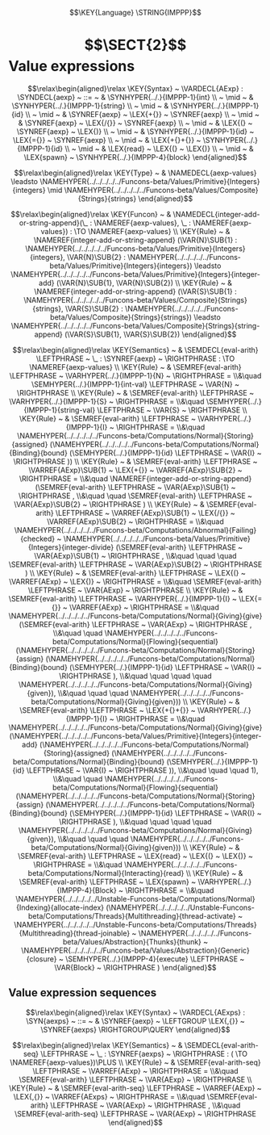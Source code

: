 $$\KEY{Language} \STRING{IMPPP}$$

# $$\SECT{2}$$ Value expressions
           


$$\relax\begin{aligned}\relax
  \KEY{Syntax} ~ 
    \VARDECL{AExp} : \SYNDECL{aexp}
      ~ ::= ~ &
      \SYNHYPER{../.}{IMPPP-1}{int} \\
      ~ \mid ~ &  \SYNHYPER{../.}{IMPPP-1}{string} \\
      ~ \mid ~ &  \SYNHYPER{../.}{IMPPP-1}{id} \\
      ~ \mid ~ &  \SYNREF{aexp} ~ \LEX{+{}} ~ \SYNREF{aexp} \\
      ~ \mid ~ &  \SYNREF{aexp} ~ \LEX{/{}} ~ \SYNREF{aexp} \\
      ~ \mid ~ &  \LEX{(} ~ \SYNREF{aexp} ~ \LEX{)} \\
      ~ \mid ~ &  \SYNHYPER{../.}{IMPPP-1}{id} ~ \LEX{={}} ~ \SYNREF{aexp} \\
      ~ \mid ~ &  \LEX{+{}+{}} ~ \SYNHYPER{../.}{IMPPP-1}{id} \\
      ~ \mid ~ &  \LEX{read} ~ \LEX{(} ~ \LEX{)} \\
      ~ \mid ~ &  \LEX{spawn} ~ \SYNHYPER{../.}{IMPPP-4}{block}
\end{aligned}$$

$$\relax\begin{aligned}\relax
  \KEY{Type} ~  
  & \NAMEDECL{aexp-values}  
  \leadsto \NAMEHYPER{../../../../../Funcons-beta/Values/Primitive}{Integers}{integers} \mid \NAMEHYPER{../../../../../Funcons-beta/Values/Composite}{Strings}{strings}
\end{aligned}$$

$$\relax\begin{aligned}\relax
  \KEY{Funcon} ~ 
  & \NAMEDECL{integer-add-or-string-append}(\_ : \NAMEREF{aexp-values}, \_ : \NAMEREF{aexp-values}) :  \TO \NAMEREF{aexp-values}
\\
  \KEY{Rule} ~ 
    & \NAMEREF{integer-add-or-string-append}
        (\VAR{N}\SUB{1} : \NAMEHYPER{../../../../../Funcons-beta/Values/Primitive}{Integers}{integers},   
         \VAR{N}\SUB{2} : \NAMEHYPER{../../../../../Funcons-beta/Values/Primitive}{Integers}{integers}) \leadsto \NAMEHYPER{../../../../../Funcons-beta/Values/Primitive}{Integers}{integer-add}
                                                 (\VAR{N}\SUB{1},   
                                                  \VAR{N}\SUB{2})
\\
  \KEY{Rule} ~ 
    & \NAMEREF{integer-add-or-string-append}
        (\VAR{S}\SUB{1} : \NAMEHYPER{../../../../../Funcons-beta/Values/Composite}{Strings}{strings},   
         \VAR{S}\SUB{2} : \NAMEHYPER{../../../../../Funcons-beta/Values/Composite}{Strings}{strings}) \leadsto \NAMEHYPER{../../../../../Funcons-beta/Values/Composite}{Strings}{string-append}
                                                 (\VAR{S}\SUB{1},   
                                                  \VAR{S}\SUB{2})
\end{aligned}$$

$$\relax\begin{aligned}\relax
  \KEY{Semantics} ~ 
  & \SEMDECL{eval-arith} \LEFTPHRASE ~ \_ : \SYNREF{aexp} ~ \RIGHTPHRASE  :  \TO \NAMEREF{aexp-values} 
\\
  \KEY{Rule} ~ 
    & \SEMREF{eval-arith} \LEFTPHRASE ~ \VARHYPER{../.}{IMPPP-1}{N} ~ \RIGHTPHRASE  = \\&\quad
      \SEMHYPER{../.}{IMPPP-1}{int-val} \LEFTPHRASE ~ \VAR{N} ~ \RIGHTPHRASE 
\\
  \KEY{Rule} ~ 
    & \SEMREF{eval-arith} \LEFTPHRASE ~ \VARHYPER{../.}{IMPPP-1}{S} ~ \RIGHTPHRASE  = \\&\quad
      \SEMHYPER{../.}{IMPPP-1}{string-val} \LEFTPHRASE ~ \VAR{S} ~ \RIGHTPHRASE 
\\
  \KEY{Rule} ~ 
    & \SEMREF{eval-arith} \LEFTPHRASE ~ \VARHYPER{../.}{IMPPP-1}{I} ~ \RIGHTPHRASE  = \\&\quad
      \NAMEHYPER{../../../../../Funcons-beta/Computations/Normal}{Storing}{assigned}
        (\NAMEHYPER{../../../../../Funcons-beta/Computations/Normal}{Binding}{bound}
           (\SEMHYPER{../.}{IMPPP-1}{id} \LEFTPHRASE ~ \VAR{I} ~ \RIGHTPHRASE ))
\\
  \KEY{Rule} ~ 
    & \SEMREF{eval-arith} \LEFTPHRASE ~ \VARREF{AExp}\SUB{1} ~ \LEX{+{}} ~ \VARREF{AExp}\SUB{2} ~ \RIGHTPHRASE  = \\&\quad
      \NAMEREF{integer-add-or-string-append}
        (\SEMREF{eval-arith} \LEFTPHRASE ~ \VAR{AExp}\SUB{1} ~ \RIGHTPHRASE , \\&\quad \quad 
         \SEMREF{eval-arith} \LEFTPHRASE ~ \VAR{AExp}\SUB{2} ~ \RIGHTPHRASE )
\\
  \KEY{Rule} ~ 
    & \SEMREF{eval-arith} \LEFTPHRASE ~ \VARREF{AExp}\SUB{1} ~ \LEX{/{}} ~ \VARREF{AExp}\SUB{2} ~ \RIGHTPHRASE  = \\&\quad
      \NAMEHYPER{../../../../../Funcons-beta/Computations/Abnormal}{Failing}{checked} ~
        \NAMEHYPER{../../../../../Funcons-beta/Values/Primitive}{Integers}{integer-divide}
          (\SEMREF{eval-arith} \LEFTPHRASE ~ \VAR{AExp}\SUB{1} ~ \RIGHTPHRASE , \\&\quad \quad \quad 
           \SEMREF{eval-arith} \LEFTPHRASE ~ \VAR{AExp}\SUB{2} ~ \RIGHTPHRASE )
\\
  \KEY{Rule} ~ 
    & \SEMREF{eval-arith} \LEFTPHRASE ~ \LEX{(} ~ \VARREF{AExp} ~ \LEX{)} ~ \RIGHTPHRASE  = \\&\quad
      \SEMREF{eval-arith} \LEFTPHRASE ~ \VAR{AExp} ~ \RIGHTPHRASE 
\\
  \KEY{Rule} ~ 
    & \SEMREF{eval-arith} \LEFTPHRASE ~ \VARHYPER{../.}{IMPPP-1}{I} ~ \LEX{={}} ~ \VARREF{AExp} ~ \RIGHTPHRASE  = \\&\quad
      \NAMEHYPER{../../../../../Funcons-beta/Computations/Normal}{Giving}{give}
        (\SEMREF{eval-arith} \LEFTPHRASE ~ \VAR{AExp} ~ \RIGHTPHRASE , \\&\quad \quad 
         \NAMEHYPER{../../../../../Funcons-beta/Computations/Normal}{Flowing}{sequential}
           (\NAMEHYPER{../../../../../Funcons-beta/Computations/Normal}{Storing}{assign}
              (\NAMEHYPER{../../../../../Funcons-beta/Computations/Normal}{Binding}{bound}
                 (\SEMHYPER{../.}{IMPPP-1}{id} \LEFTPHRASE ~ \VAR{I} ~ \RIGHTPHRASE ), \\&\quad \quad \quad \quad 
               \NAMEHYPER{../../../../../Funcons-beta/Computations/Normal}{Giving}{given}), \\&\quad \quad \quad 
            \NAMEHYPER{../../../../../Funcons-beta/Computations/Normal}{Giving}{given}))
\\
  \KEY{Rule} ~ 
    & \SEMREF{eval-arith} \LEFTPHRASE ~ \LEX{+{}+{}} ~ \VARHYPER{../.}{IMPPP-1}{I} ~ \RIGHTPHRASE  = \\&\quad
      \NAMEHYPER{../../../../../Funcons-beta/Computations/Normal}{Giving}{give}
        (\NAMEHYPER{../../../../../Funcons-beta/Values/Primitive}{Integers}{integer-add}
           (\NAMEHYPER{../../../../../Funcons-beta/Computations/Normal}{Storing}{assigned}
              (\NAMEHYPER{../../../../../Funcons-beta/Computations/Normal}{Binding}{bound}
                 (\SEMHYPER{../.}{IMPPP-1}{id} \LEFTPHRASE ~ \VAR{I} ~ \RIGHTPHRASE )), \\&\quad \quad \quad 
            1), \\&\quad \quad 
         \NAMEHYPER{../../../../../Funcons-beta/Computations/Normal}{Flowing}{sequential}
           (\NAMEHYPER{../../../../../Funcons-beta/Computations/Normal}{Storing}{assign}
              (\NAMEHYPER{../../../../../Funcons-beta/Computations/Normal}{Binding}{bound}
                 (\SEMHYPER{../.}{IMPPP-1}{id} \LEFTPHRASE ~ \VAR{I} ~ \RIGHTPHRASE ), \\&\quad \quad \quad \quad 
               \NAMEHYPER{../../../../../Funcons-beta/Computations/Normal}{Giving}{given}), \\&\quad \quad \quad 
            \NAMEHYPER{../../../../../Funcons-beta/Computations/Normal}{Giving}{given}))
\\
  \KEY{Rule} ~ 
    & \SEMREF{eval-arith} \LEFTPHRASE ~ \LEX{read} ~ \LEX{(} ~ \LEX{)} ~ \RIGHTPHRASE  = \\&\quad
      \NAMEHYPER{../../../../../Funcons-beta/Computations/Normal}{Interacting}{read}
\\
  \KEY{Rule} ~ 
    & \SEMREF{eval-arith} \LEFTPHRASE ~ \LEX{spawn} ~ \VARHYPER{../.}{IMPPP-4}{Block} ~ \RIGHTPHRASE  = \\&\quad
      \NAMEHYPER{../../../../../Unstable-Funcons-beta/Computations/Normal}{Indexing}{allocate-index}
        (\NAMEHYPER{../../../../../Unstable-Funcons-beta/Computations/Threads}{Multithreading}{thread-activate} ~
           \NAMEHYPER{../../../../../Unstable-Funcons-beta/Computations/Threads}{Multithreading}{thread-joinable} ~
             \NAMEHYPER{../../../../../Funcons-beta/Values/Abstraction}{Thunks}{thunk} ~
               \NAMEHYPER{../../../../../Funcons-beta/Values/Abstraction}{Generic}{closure} ~
                 \SEMHYPER{../.}{IMPPP-4}{execute} \LEFTPHRASE ~ \VAR{Block} ~ \RIGHTPHRASE )
\end{aligned}$$

## Value expression sequences
               


$$\relax\begin{aligned}\relax
  \KEY{Syntax} ~ 
    \VARDECL{AExps} : \SYN{aexps}
      ~ ::= ~ & \SYNREF{aexp} ~ \LEFTGROUP \LEX{,{}} ~ \SYNREF{aexps} \RIGHTGROUP\QUERY
\end{aligned}$$

$$\relax\begin{aligned}\relax
  \KEY{Semantics} ~ 
  & \SEMDECL{eval-arith-seq} \LEFTPHRASE ~ \_ : \SYNREF{aexps} ~ \RIGHTPHRASE  : ( \TO \NAMEREF{aexp-values})\PLUS 
\\
  \KEY{Rule} ~ 
    & \SEMREF{eval-arith-seq} \LEFTPHRASE ~ \VARREF{AExp} ~ \RIGHTPHRASE  = \\&\quad
      \SEMREF{eval-arith} \LEFTPHRASE ~ \VAR{AExp} ~ \RIGHTPHRASE 
\\
  \KEY{Rule} ~ 
    & \SEMREF{eval-arith-seq} \LEFTPHRASE ~ \VARREF{AExp} ~ \LEX{,{}} ~ \VARREF{AExps} ~ \RIGHTPHRASE  = \\&\quad
      \SEMREF{eval-arith} \LEFTPHRASE ~ \VAR{AExp} ~ \RIGHTPHRASE , \\&\quad 
      \SEMREF{eval-arith-seq} \LEFTPHRASE ~ \VAR{AExp} ~ \RIGHTPHRASE 
\end{aligned}$$



[Funcons-beta]: /CBS-beta/math/Funcons-beta
  "FUNCONS-BETA"
[Unstable-Funcons-beta]: /CBS-beta/math/Unstable-Funcons-beta
  "UNSTABLE-FUNCONS-BETA"
[Languages-beta]: /CBS-beta/math/Languages-beta
  "LANGUAGES-BETA"
[Unstable-Languages-beta]: /CBS-beta/math/Unstable-Languages-beta
  "UNSTABLE-LANGUAGES-BETA"
[CBS-beta]: /CBS-beta 
  "CBS-BETA"

